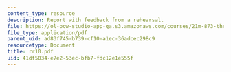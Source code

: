 ```yaml
---
content_type: resource
description: Report with feedback from a rehearsal.
file: https://ol-ocw-studio-app-qa.s3.amazonaws.com/courses/21m-873-theater-arts-topics-suburbia-january-iap-2008/41df5034e7e253ecbfb7fdc12e1e555f_rr10.pdf
file_type: application/pdf
parent_uid: ad83f745-b739-cf10-a1ec-36adcec298c9
resourcetype: Document
title: rr10.pdf
uid: 41df5034-e7e2-53ec-bfb7-fdc12e1e555f
---
```

